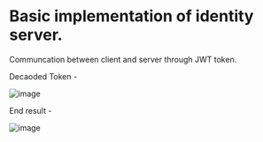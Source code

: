 # Basic implementation of identity server.

Communcation between client and server through JWT token. 

Decaoded Token - 

![image](https://user-images.githubusercontent.com/98230711/208235151-80eb53be-1d58-4cdd-8709-28bd0b3c394c.png)


End result - 

![image](https://user-images.githubusercontent.com/98230711/208235168-c2696060-64dc-466f-8083-02922141f921.png)

